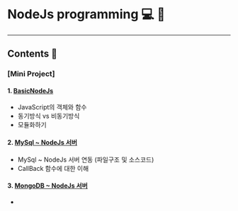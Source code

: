 # NodeJs programming :computer: :memo:
---
## Contents :open_file_folder:



### [Mini Project]
  #### 1. [BasicNodeJs](https://github.com/mdy0501/Study/tree/master/NodeJs/BasicNodeJs)
  - JavaScript의 객체와 함수
  - 동기방식 vs 비동기방식
  - 모듈화하기

  #### 2. [MySql ~ NodeJs 서버](https://github.com/mdy0501/Study/tree/master/NodeJs/withMySQL)
  - MySql ~ NodeJs 서버 연동 (파일구조 및 소스코드)
  - CallBack 함수에 대한 이해

  #### 3. [MongoDB ~ NodeJs 서버](https://github.com/mdy0501/Study/tree/master/NodeJs/withMongoDB)
  -
